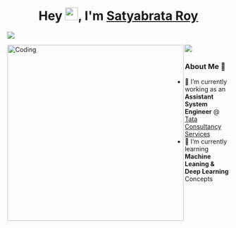 <h1 align="center">
  Hey <img src="https://github.com/TheDudeThatCode/TheDudeThatCode/blob/master/Assets/Hi.gif" width="29px">, I'm <a href="https://www.linkedin.com/in/satyabrata-roy/">Satyabrata Roy</a>
</h1>

[![](https://road-to-kaggle-grandmaster.vercel.app/api/simple/satyabrataroy)](https://www.kaggle.com/satyabrataroy)

<img align="left" alt="Coding" width="400" src="https://i.gifer.com/5eKX.gif">

[![](https://road-to-kaggle-grandmaster.vercel.app/api/badges/satyabrataroy/notebook)](https://www.kaggle.com/satyabrataroy)


### About Me 🚀
- 🔭 I’m currently working as an <b> Assistant System Engineer</b> @ <a href="https://www.tcs.com/"> Tata Consultancy Services</a>
- 🌱 I’m currently learning <b> Machine Leaning & Deep Learning </b> Concepts
